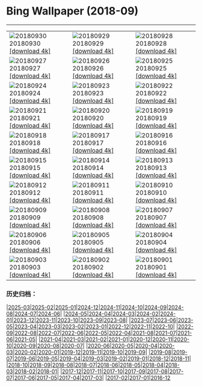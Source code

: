 # Bing Wallpaper (2018-09)
**************

<table><tr><td><img src="https://www.bing.com/az/hprichbg/rb/TheLongWalk_EN-US11094733779_1920x1080.jpg" alt="20180930"> 20180930 <a href="https://www.bing.com/az/hprichbg/rb/TheLongWalk_EN-US11094733779_UHD.jpg">[download 4k]</a></td><td><img src="https://www.bing.com/az/hprichbg/rb/GoldBridge_EN-US5579326717_1920x1080.jpg" alt="20180929"> 20180929 <a href="https://www.bing.com/az/hprichbg/rb/GoldBridge_EN-US5579326717_UHD.jpg">[download 4k]</a></td><td><img src="https://www.bing.com/az/hprichbg/rb/SouthernRightFlukes_EN-US12069113412_1920x1080.jpg" alt="20180928"> 20180928 <a href="https://www.bing.com/az/hprichbg/rb/SouthernRightFlukes_EN-US12069113412_UHD.jpg">[download 4k]</a></td></tr><tr><td><img src="https://www.bing.com/az/hprichbg/rb/Shipyard_EN-US13402270249_1920x1080.jpg" alt="20180927"> 20180927 <a href="https://www.bing.com/az/hprichbg/rb/Shipyard_EN-US13402270249_UHD.jpg">[download 4k]</a></td><td><img src="https://www.bing.com/az/hprichbg/rb/JacobHashimoto_EN-US8083666733_1920x1080.jpg" alt="20180926"> 20180926 <a href="https://www.bing.com/az/hprichbg/rb/JacobHashimoto_EN-US8083666733_UHD.jpg">[download 4k]</a></td><td><img src="https://www.bing.com/az/hprichbg/rb/GiantSequoia_EN-US11110971924_1920x1080.jpg" alt="20180925"> 20180925 <a href="https://www.bing.com/az/hprichbg/rb/GiantSequoia_EN-US11110971924_UHD.jpg">[download 4k]</a></td></tr><tr><td><img src="https://www.bing.com/az/hprichbg/rb/QinhuaiRiver_EN-US9821103929_1920x1080.jpg" alt="20180924"> 20180924 <a href="https://www.bing.com/az/hprichbg/rb/QinhuaiRiver_EN-US9821103929_UHD.jpg">[download 4k]</a></td><td><img src="https://www.bing.com/az/hprichbg/rb/ShenandoahAutumn_EN-US11784755049_1920x1080.jpg" alt="20180923"> 20180923 <a href="https://www.bing.com/az/hprichbg/rb/ShenandoahAutumn_EN-US11784755049_UHD.jpg">[download 4k]</a></td><td><img src="https://www.bing.com/az/hprichbg/rb/MunichTuba_EN-US7797561799_1920x1080.jpg" alt="20180922"> 20180922 <a href="https://www.bing.com/az/hprichbg/rb/MunichTuba_EN-US7797561799_UHD.jpg">[download 4k]</a></td></tr><tr><td><img src="https://www.bing.com/az/hprichbg/rb/ImaginePeace_EN-US12572046001_1920x1080.jpg" alt="20180921"> 20180921 <a href="https://www.bing.com/az/hprichbg/rb/ImaginePeace_EN-US12572046001_UHD.jpg">[download 4k]</a></td><td><img src="https://www.bing.com/az/hprichbg/rb/BlackpoolTowerBallroom_EN-US8455917047_1920x1080.jpg" alt="20180920"> 20180920 <a href="https://www.bing.com/az/hprichbg/rb/BlackpoolTowerBallroom_EN-US8455917047_UHD.jpg">[download 4k]</a></td><td><img src="https://www.bing.com/az/hprichbg/rb/DriftwoodPirate_EN-US12658485553_1920x1080.jpg" alt="20180919"> 20180919 <a href="https://www.bing.com/az/hprichbg/rb/DriftwoodPirate_EN-US12658485553_UHD.jpg">[download 4k]</a></td></tr><tr><td><img src="https://www.bing.com/az/hprichbg/rb/CalidrisCanutus_EN-US8947402764_1920x1080.jpg" alt="20180918"> 20180918 <a href="https://www.bing.com/az/hprichbg/rb/CalidrisCanutus_EN-US8947402764_UHD.jpg">[download 4k]</a></td><td><img src="https://www.bing.com/az/hprichbg/rb/ViewofLiberty_EN-US10323492339_1920x1080.jpg" alt="20180917"> 20180917 <a href="https://www.bing.com/az/hprichbg/rb/ViewofLiberty_EN-US10323492339_UHD.jpg">[download 4k]</a></td><td><img src="https://www.bing.com/az/hprichbg/rb/MonumentFountain_EN-US10536043652_1920x1080.jpg" alt="20180916"> 20180916 <a href="https://www.bing.com/az/hprichbg/rb/MonumentFountain_EN-US10536043652_UHD.jpg">[download 4k]</a></td></tr><tr><td><img src="https://www.bing.com/az/hprichbg/rb/Plexus_EN-US8355091429_1920x1080.jpg" alt="20180915"> 20180915 <a href="https://www.bing.com/az/hprichbg/rb/Plexus_EN-US8355091429_UHD.jpg">[download 4k]</a></td><td><img src="https://www.bing.com/az/hprichbg/rb/BlackBrowed_EN-US10938591456_1920x1080.jpg" alt="20180914"> 20180914 <a href="https://www.bing.com/az/hprichbg/rb/BlackBrowed_EN-US10938591456_UHD.jpg">[download 4k]</a></td><td><img src="https://www.bing.com/az/hprichbg/rb/BurgundyVineyards_EN-US11440624167_1920x1080.jpg" alt="20180913"> 20180913 <a href="https://www.bing.com/az/hprichbg/rb/BurgundyVineyards_EN-US11440624167_UHD.jpg">[download 4k]</a></td></tr><tr><td><img src="https://www.bing.com/az/hprichbg/rb/GustavKlimt_EN-US9730106413_1920x1080.jpg" alt="20180912"> 20180912 <a href="https://www.bing.com/az/hprichbg/rb/GustavKlimt_EN-US9730106413_UHD.jpg">[download 4k]</a></td><td><img src="https://www.bing.com/az/hprichbg/rb/Oculus_EN-US8598115732_1920x1080.jpg" alt="20180911"> 20180911 <a href="https://www.bing.com/az/hprichbg/rb/Oculus_EN-US8598115732_UHD.jpg">[download 4k]</a></td><td><img src="https://www.bing.com/az/hprichbg/rb/Honeycomb_EN-US7568111738_1920x1080.jpg" alt="20180910"> 20180910 <a href="https://www.bing.com/az/hprichbg/rb/Honeycomb_EN-US7568111738_UHD.jpg">[download 4k]</a></td></tr><tr><td><img src="https://www.bing.com/az/hprichbg/rb/RoyalOntarioMuseum_EN-US10362892998_1920x1080.jpg" alt="20180909"> 20180909 <a href="https://www.bing.com/az/hprichbg/rb/RoyalOntarioMuseum_EN-US10362892998_UHD.jpg">[download 4k]</a></td><td><img src="https://www.bing.com/az/hprichbg/rb/TrinityLibrary_EN-US10332583093_1920x1080.jpg" alt="20180908"> 20180908 <a href="https://www.bing.com/az/hprichbg/rb/TrinityLibrary_EN-US10332583093_UHD.jpg">[download 4k]</a></td><td><img src="https://www.bing.com/az/hprichbg/rb/BrazilianPine_EN-US10074166204_1920x1080.jpg" alt="20180907"> 20180907 <a href="https://www.bing.com/az/hprichbg/rb/BrazilianPine_EN-US10074166204_UHD.jpg">[download 4k]</a></td></tr><tr><td><img src="https://www.bing.com/az/hprichbg/rb/Rockhopper_EN-US8893810132_1920x1080.jpg" alt="20180906"> 20180906 <a href="https://www.bing.com/az/hprichbg/rb/Rockhopper_EN-US8893810132_UHD.jpg">[download 4k]</a></td><td><img src="https://www.bing.com/az/hprichbg/rb/SockeyeReturns_EN-US10074301918_1920x1080.jpg" alt="20180905"> 20180905 <a href="https://www.bing.com/az/hprichbg/rb/SockeyeReturns_EN-US10074301918_UHD.jpg">[download 4k]</a></td><td><img src="https://www.bing.com/az/hprichbg/rb/RoundBales_EN-US8640987726_1920x1080.jpg" alt="20180904"> 20180904 <a href="https://www.bing.com/az/hprichbg/rb/RoundBales_EN-US8640987726_UHD.jpg">[download 4k]</a></td></tr><tr><td><img src="https://www.bing.com/az/hprichbg/rb/RCALabor_EN-US13642024056_1920x1080.jpg" alt="20180903"> 20180903 <a href="https://www.bing.com/az/hprichbg/rb/RCALabor_EN-US13642024056_UHD.jpg">[download 4k]</a></td><td><img src="https://www.bing.com/th?id=OHR.VenetianRowing_EN-US5984019010_1920x1080.jpg" alt="20180902"> 20180902 <a href="https://www.bing.com/th?id=OHR.VenetianRowing_EN-US5984019010_UHD.jpg">[download 4k]</a></td><td><img src="https://www.bing.com/az/hprichbg/rb/HighlandDancers_EN-US8960479406_1920x1080.jpg" alt="20180901"> 20180901 <a href="https://www.bing.com/az/hprichbg/rb/HighlandDancers_EN-US8960479406_UHD.jpg">[download 4k]</a></td></tr></table>

### 历史归档：

|[2025-03](/../2025-03/2025-03.md)|[2025-02](/../2025-02/2025-02.md)|[2025-01](/../2025-01/2025-01.md)|[2024-12](/../2024-12/2024-12.md)|[2024-11](/../2024-11/2024-11.md)|[2024-10](/../2024-10/2024-10.md)|[2024-09](/../2024-09/2024-09.md)|[2024-08](/../2024-08/2024-08.md)|[2024-07](/../2024-07/2024-07.md)|[2024-06](/../2024-06/2024-06.md)|
|[2024-05](/../2024-05/2024-05.md)|[2024-04](/../2024-04/2024-04.md)|[2024-03](/../2024-03/2024-03.md)|[2024-02](/../2024-02/2024-02.md)|[2024-01](/../2024-01/2024-01.md)|[2023-12](/../2023-12/2023-12.md)|[2023-11](/../2023-11/2023-11.md)|[2023-10](/../2023-10/2023-10.md)|[2023-09](/../2023-09/2023-09.md)|[2023-08](/../2023-08/2023-08.md)|
|[2023-07](/../2023-07/2023-07.md)|[2023-06](/../2023-06/2023-06.md)|[2023-05](/../2023-05/2023-05.md)|[2023-04](/../2023-04/2023-04.md)|[2023-03](/../2023-03/2023-03.md)|[2023-02](/../2023-02/2023-02.md)|[2023-01](/../2023-01/2023-01.md)|[2022-12](/../2022-12/2022-12.md)|[2022-11](/../2022-11/2022-11.md)|[2022-10](/../2022-10/2022-10.md)|
|[2022-09](/../2022-09/2022-09.md)|[2022-08](/../2022-08/2022-08.md)|[2022-07](/../2022-07/2022-07.md)|[2022-06](/../2022-06/2022-06.md)|[2022-05](/../2022-05/2022-05.md)|[2022-04](/../2022-04/2022-04.md)|[2021-08](/../2021-08/2021-08.md)|[2021-07](/../2021-07/2021-07.md)|[2021-06](/../2021-06/2021-06.md)|[2021-05](/../2021-05/2021-05.md)|
|[2021-04](/../2021-04/2021-04.md)|[2021-03](/../2021-03/2021-03.md)|[2021-02](/../2021-02/2021-02.md)|[2021-01](/../2021-01/2021-01.md)|[2020-12](/../2020-12/2020-12.md)|[2020-11](/../2020-11/2020-11.md)|[2020-10](/../2020-10/2020-10.md)|[2020-09](/../2020-09/2020-09.md)|[2020-08](/../2020-08/2020-08.md)|[2020-07](/../2020-07/2020-07.md)|
|[2020-06](/../2020-06/2020-06.md)|[2020-05](/../2020-05/2020-05.md)|[2020-04](/../2020-04/2020-04.md)|[2020-03](/../2020-03/2020-03.md)|[2020-02](/../2020-02/2020-02.md)|[2020-01](/../2020-01/2020-01.md)|[2019-12](/../2019-12/2019-12.md)|[2019-11](/../2019-11/2019-11.md)|[2019-10](/../2019-10/2019-10.md)|[2019-09](/../2019-09/2019-09.md)|
|[2019-08](/../2019-08/2019-08.md)|[2019-07](/../2019-07/2019-07.md)|[2019-06](/../2019-06/2019-06.md)|[2019-05](/../2019-05/2019-05.md)|[2019-04](/../2019-04/2019-04.md)|[2019-03](/../2019-03/2019-03.md)|[2019-02](/../2019-02/2019-02.md)|[2019-01](/../2019-01/2019-01.md)|[2018-12](/../2018-12/2018-12.md)|[2018-11](/../2018-11/2018-11.md)|
|[2018-10](/../2018-10/2018-10.md)|[2018-09](/2018-09.md)|[2018-08](/../2018-08/2018-08.md)|[2018-07](/../2018-07/2018-07.md)|[2018-06](/../2018-06/2018-06.md)|[2018-05](/../2018-05/2018-05.md)|[2018-04](/../2018-04/2018-04.md)|[2018-03](/../2018-03/2018-03.md)|[2018-02](/../2018-02/2018-02.md)|[2018-01](/../2018-01/2018-01.md)|
|[2017-12](/../2017-12/2017-12.md)|[2017-11](/../2017-11/2017-11.md)|[2017-10](/../2017-10/2017-10.md)|[2017-09](/../2017-09/2017-09.md)|[2017-08](/../2017-08/2017-08.md)|[2017-07](/../2017-07/2017-07.md)|[2017-06](/../2017-06/2017-06.md)|[2017-05](/../2017-05/2017-05.md)|[2017-04](/../2017-04/2017-04.md)|[2017-03](/../2017-03/2017-03.md)|
|[2017-02](/../2017-02/2017-02.md)|[2017-01](/../2017-01/2017-01.md)|[2016-12](/../2016-12/2016-12.md)
